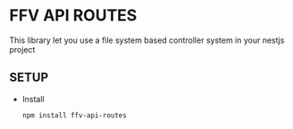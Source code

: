 # FFV API ROUTES
This library let you use a file system based controller system in your nestjs project

## SETUP

- Install
  ```
  npm install ffv-api-routes
  ```
